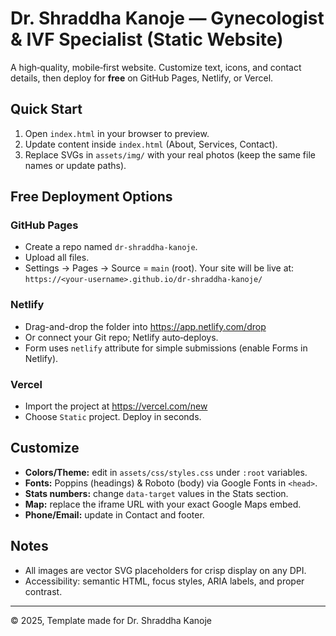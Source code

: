 # Dr. Shraddha Kanoje — Gynecologist & IVF Specialist (Static Website)

A high‑quality, mobile‑first website. Customize text, icons, and contact details, then deploy for **free** on GitHub Pages, Netlify, or Vercel.

## Quick Start
1. Open `index.html` in your browser to preview.
2. Update content inside `index.html` (About, Services, Contact).
3. Replace SVGs in `assets/img/` with your real photos (keep the same file names or update paths).

## Free Deployment Options
### GitHub Pages
- Create a repo named `dr-shraddha-kanoje`.
- Upload all files.
- Settings → Pages → Source = `main` (root). Your site will be live at:  
  `https://<your-username>.github.io/dr-shraddha-kanoje/`

### Netlify
- Drag-and-drop the folder into https://app.netlify.com/drop
- Or connect your Git repo; Netlify auto‑deploys.
- Form uses `netlify` attribute for simple submissions (enable Forms in Netlify).

### Vercel
- Import the project at https://vercel.com/new
- Choose `Static` project. Deploy in seconds.

## Customize
- **Colors/Theme:** edit in `assets/css/styles.css` under `:root` variables.
- **Fonts:** Poppins (headings) & Roboto (body) via Google Fonts in `<head>`.
- **Stats numbers:** change `data-target` values in the Stats section.
- **Map:** replace the iframe URL with your exact Google Maps embed.
- **Phone/Email:** update in Contact and footer.

## Notes
- All images are vector SVG placeholders for crisp display on any DPI.
- Accessibility: semantic HTML, focus styles, ARIA labels, and proper contrast.

---
© 2025, Template made for Dr. Shraddha Kanoje
